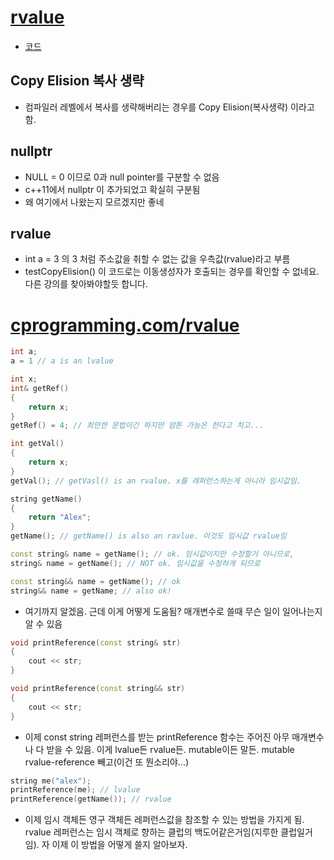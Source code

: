 # [rvalue](https://modoocode.com/227)
- [코드](./rvalue.cpp)

## Copy Elision 복사 생략
- 컴파일러 레벨에서 복사를 생략해버리는 경우를 Copy Elision(복사생략) 이라고 함.

## nullptr
- NULL = 0 이므로 0과 null pointer를 구분할 수 없음
- c++11에서 nullptr 이 추가되었고 확실히 구분됨
- 왜 여기에서 나왔는지 모르겠지만 좋네

## rvalue
- int a = 3 의 3 처럼 주소값을 취할 수 없는 값을 우측값(rvalue)라고 부름
- testCopyElision() 이 코드로는 이동생성자가 호출되는 경우를 확인할 수 없네요. 다른 강의를 찾아봐야할듯 합니다.


# [cprogramming.com/rvalue](https://www.cprogramming.com/c++11/rvalue-references-and-move-semantics-in-c++11.html)

```cpp
int a;
a = 1 // a is an lvalue

int x;
int& getRef()
{
    return x;
}
getRef() = 4; // 희안한 문법이긴 하지만 암튼 가능은 한다고 치고...

int getVal()
{
    return x;
}
getVal(); // getVasl() is an rvalue. x를 레퍼런스하는게 아니라 임시값임.

string getName()
{
    return "Alex";
}
getName(); // getName() is also an ravlue. 이것도 임시값 rvalue임

const string& name = getName(); // ok. 임시값이지만 수정할거 아니므로,
string& name = getName(); // NOT ok. 임시값을 수정하게 되므로

const string&& name = getName(); // ok
string&& name = getName; // also ok!
```

- 여기까지 알겠음. 근데 이게 어떻게 도움됨? 매개변수로 쓸때 무슨 일이 일어나는지 알 수 있음

```cpp
void printReference(const string& str)
{
    cout << str;
}

void printReference(const string&& str)
{
    cout << str;
}
```

- 이제 const string 레퍼런스를 받는 printReference 함수는 주어진 아무 매개변수나 다 받을 수 있음. 이게 lvalue든 rvalue든. mutable이든 말든. mutable rvalue-reference 빼고(이건 또 뭔소리야...)

```cpp
string me("alex");
printReference(me); // lvalue
printReference(getName()); // rvalue
```

- 이제 임시 객체든 영구 객체든 레퍼런스값을 참조할 수 있는 방법을 가지게 됨. rvalue 레퍼런스는 임시 객체로 향하는 클럽의 백도어같은거임(지루한 클럽일거임). 자 이제 이 방법을 어떻게 쓸지 알아보자.

